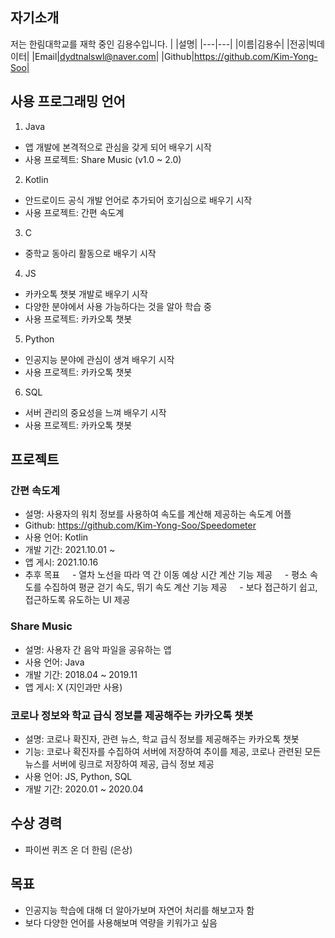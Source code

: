 ## 자기소개
저는 한림대학교를 재학 중인 김용수입니다.
| |설명|
|---|---|
|이름|김용수|
|전공|빅데이터|
|Email|dydtnalswl@naver.com|
|Github|https://github.com/Kim-Yong-Soo| 

## 사용 프로그래밍 언어
1. Java
- 앱 개발에 본격적으로 관심을 갖게 되어 배우기 시작
- 사용 프로젝트: Share Music (v1.0 ~ 2.0)
2. Kotlin
- 안드로이드 공식 개발 언어로 추가되어 호기심으로 배우기 시작
- 사용 프로젝트: 간편 속도계
3. C
- 중학교 동아리 활동으로 배우기 시작
4. JS
- 카카오톡 챗봇 개발로 배우기 시작
- 다양한 분야에서 사용 가능하다는 것을 알아 학습 중
- 사용 프로젝트: 카카오톡 챗봇
5. Python
- 인공지능 분야에 관심이 생겨 배우기 시작
- 사용 프로젝트: 카카오톡 챗봇
6. SQL
- 서버 관리의 중요성을 느껴 배우기 시작
- 사용 프로젝트: 카카오톡 챗봇

## 프로젝트
### 간편 속도계
- 설명: 사용자의 워치 정보를 사용하여 속도를 계산해 제공하는 속도계 어플
- Github: https://github.com/Kim-Yong-Soo/Speedometer
- 사용 언어: Kotlin
- 개발 기간: 2021.10.01 ~ 
- 앱 게시: 2021.10.16
- 추후 목표
    - 열차 노선을 따라 역 간 이동 예상 시간 계산 기능 제공
    - 평소 속도를 수집하여 평균 걷기 속도, 뛰기 속도 계산 기능 제공
    - 보다 접근하기 쉽고, 접근하도록 유도하는 UI 제공 

### Share Music
- 설명: 사용자 간 음악 파일을 공유하는 앱
- 사용 언어: Java
- 개발 기간: 2018.04 ~ 2019.11
- 앱 게시: X (지인과만 사용)

### 코로나 정보와 학교 급식 정보를 제공해주는 카카오톡 챗봇
- 설명: 코로나 확진자, 관련 뉴스, 학교 급식 정보를 제공해주는 카카오톡 챗봇
- 기능: 코로나 확진자를 수집하여 서버에 저장하여 추이를 제공, 코로나 관련된 모든 뉴스를 서버에 링크로 저장하여 제공, 급식 정보 제공
- 사용 언어: JS, Python, SQL
- 개발 기간: 2020.01 ~ 2020.04


## 수상 경력
- 파이썬 퀴즈 온 더 한림 (은상)

## 목표
- 인공지능 학습에 대해 더 알아가보며 자연어 처리를 해보고자 함
- 보다 다양한 언어를 사용해보며 역량을 키워가고 싶음
